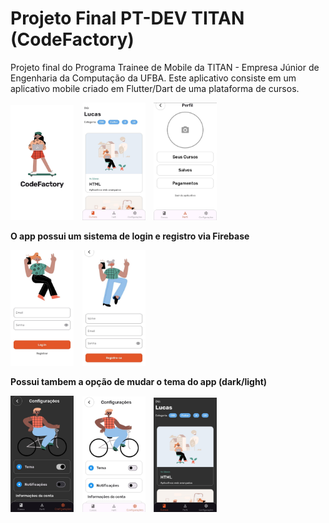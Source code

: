 # Projeto Final PT-DEV TITAN (CodeFactory)
Projeto final do Programa Trainee de Mobile da TITAN - Empresa Júnior de Engenharia da Computação da UFBA. Este aplicativo consiste em um aplicativo mobile criado em Flutter/Dart de uma plataforma de cursos.

<p>
  <img width="20%" src="screen_splash.jpg" alt="splash screen" style="margin-right: 10px;" />
  <img width="20%" src="screen_home_light.jpg" alt="home screen light mode" style="margin-right: 10px;" />
  <img width="20%" src="screen_profile_page.jpg" alt="profile page" />
</p>

**O app possui um sistema de login e registro via Firebase**

<p>
  <img width="20%" src="screen_login.jpg" alt="Login" style="margin-right: 10px;" />
  <img width="20%" src="screen_signup.jpg" alt="Sign up" />
</p>

**Possui tambem a opção de mudar o tema do app (dark/light)**
<p>
  <img width="20%" src="screen_config_dark.jpg" alt="Light Mode" style="margin-right: 10px;" />
  <img width="20%" src="screen_config_light.jpg" alt="Dark Mode" style="margin-right: 10px;" />
  <img width="20%" src="screen_home_dark.jpg" alt="home screen dark mode" />
</p>
